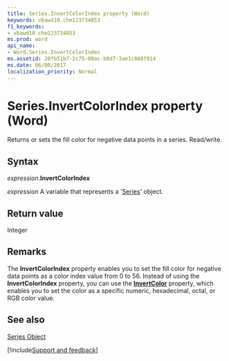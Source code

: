 ```yaml
---
title: Series.InvertColorIndex property (Word)
keywords: vbawd10.chm123734853
f1_keywords:
- vbawd10.chm123734853
ms.prod: word
api_name:
- Word.Series.InvertColorIndex
ms.assetid: 20fb51b7-2c75-09ac-b0d7-3ae1c868f014
ms.date: 06/08/2017
localization_priority: Normal
---
```



# Series.InvertColorIndex property (Word)

Returns or sets the fill color for negative data points in a series. Read/write.


## Syntax

_expression_.**InvertColorIndex**

_expression_ A variable that represents a '[Series](Word.Series.md)' object.


## Return value

Integer


## Remarks

The  **InvertColorIndex** property enables you to set the fill color for negative data points as a color index value from 0 to 56. Instead of using the **InvertColorIndex** property, you can use the **[InvertColor](Word.Series.InvertColor.md)** property, which enables you to set the color as a specific numeric, hexadecimal, octal, or RGB color value.


## See also


[Series Object](Word.Series.md)

[!include[Support and feedback](~/includes/feedback-boilerplate.md)]